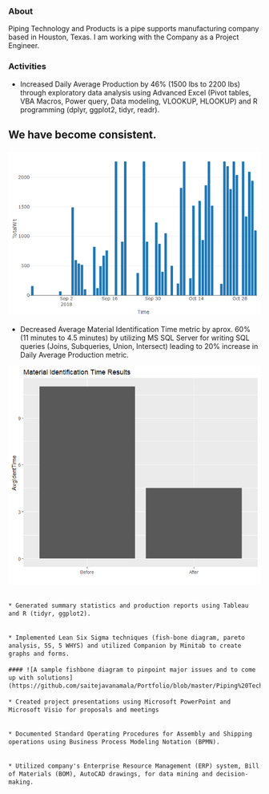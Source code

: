 ### About 
Piping Technology and Products is a pipe supports manufacturing company based in Houston, Texas.  I am working with the Company as a Project Engineer. 

### Activities
* Increased Daily Average Production by 46% (1500 lbs to 2200 lbs) through exploratory data analysis using Advanced Excel (Pivot tables, VBA Macros, Power query, Data modeling, VLOOKUP, HLOOKUP) and R programming (dplyr, ggplot2, tidyr, readr).

## We have become consistent.
### ![We are Improving](https://github.com/saitejavanamala/Portfolio/blob/master/Piping%20Tech/WeAreImproving.png)

* Decreased Average Material Identification Time metric by aprox. 60% (11 minutes to 4.5 minutes) by utilizing MS SQL Server for writing SQL queries (Joins, Subqueries, Union, Intersect) leading to 20% increase in Daily Average Production metric. 

![Results](https://github.com/saitejavanamala/Portfolio/blob/master/Piping%20Tech/MatIdTime.png)



	    
```

* Generated summary statistics and production reports using Tableau and R (tidyr, ggplot2).


* Implemented Lean Six Sigma techniques (fish-bone diagram, pareto analysis, 5S, 5 WHYS) and utilized Companion by Minitab to create graphs and forms.

#### ![A sample fishbone diagram to pinpoint major issues and to come up with solutions](https://github.com/saitejavanamala/Portfolio/blob/master/Piping%20Tech/Fishbone.PNG)

* Created project presentations using Microsoft PowerPoint and Microsoft Visio for proposals and meetings


* Documented Standard Operating Procedures for Assembly and Shipping operations using Business Process Modeling Notation (BPMN).


* Utilized company's Enterprise Resource Management (ERP) system, Bill of Materials (BOM), AutoCAD drawings, for data mining and decision-making. 

